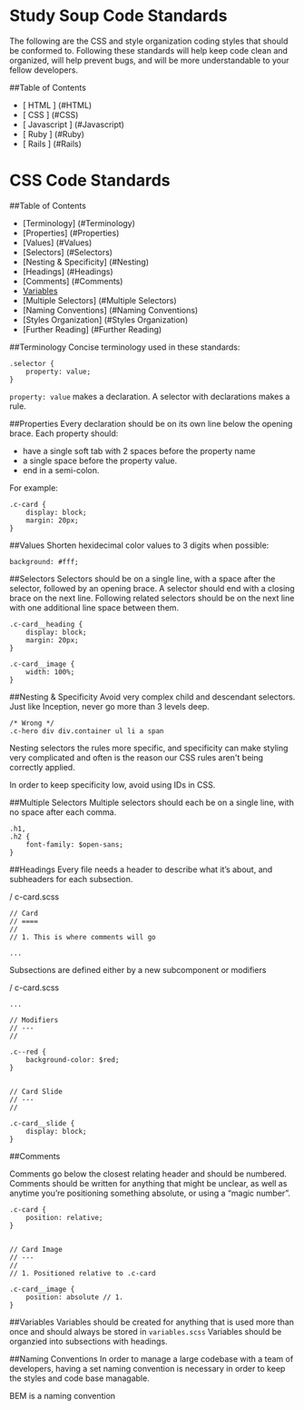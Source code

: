 # Study Soup Code Standards
The following are the CSS and style organization coding styles that should be conformed to. Following these standards will help keep code clean and organized, will help prevent bugs, and will be more understandable to your fellow developers.


##Table of Contents
* [ HTML ] (#HTML)
* [ CSS ] (#CSS)
* [ Javascript ] (#Javascript)
* [ Ruby ] (#Ruby)
* [ Rails ] (#Rails)


# CSS Code Standards

##Table of Contents
* [Terminology] (#Terminology)
* [Properties] (#Properties)
* [Values] (#Values)
* [Selectors] (#Selectors)
* [Nesting & Specificity] (#Nesting)
* [Headings] (#Headings)
* [Comments] (#Comments)
* [Variables](#Variables)
* [Multiple Selectors] (#Multiple Selectors)
* [Naming Conventions] (#Naming Conventions)
* [Styles Organization] (#Styles Organization)
* [Further Reading] (#Further Reading)


##Terminology
Concise terminology used in these standards:

	.selector {
  		property: value;
	}

`property: value` makes a declaration. A selector with declarations makes a rule.

##Properties
Every declaration should be on its own line below the opening brace. Each property should:

* have a single soft tab with 2 spaces before the property name 
* a single space before the property value.
* end in a semi-colon.

For example:

	.c-card {
	 	display: block;
  		margin: 20px;  		
	}


##Values
Shorten hexidecimal color values to 3 digits when possible:

`background: #fff;`

##Selectors
Selectors should be on a single line, with a space after the selector, followed by an opening brace. A selector should end with a closing brace on the next line. Following related selectors should be on the next line with one additional line space between them.

	.c-card__heading {
		display: block;
  		margin: 20px;
	}
	
	.c-card__image {
		width: 100%;
	}
	
	
##Nesting & Specificity
Avoid very complex child and descendant selectors. Just like Inception, never go more than 3 levels deep. 
	
	/* Wrong */  
	.c-hero div div.container ul li a span 
	
Nesting selectors the rules more specific, and specificity can make styling very complicated and often is the reason our CSS rules aren't being correctly applied. 

In order to keep specificity low, avoid using IDs in CSS. 

##Multiple Selectors
Multiple selectors should each be on a single line, with no space after each comma.

	.h1,
	.h2 {
		font-family: $open-sans;
	}

##Headings
Every file needs a header to describe what it’s about, and subheaders for each subsection. 

/ c-card.scss

	// Card
	// ====
	// 
	// 1. This is where comments will go 
	
	...
	
	
Subsections are defined either by a new subcomponent or modifiers

/ c-card.scss
	
	...
	
	// Modifiers
	// ---
	//

	.c--red {
		background-color: $red;
	}
	
	
	// Card Slide
	// ---
	// 
	
	.c-card__slide {
		display: block;
	}
	
	
##Comments
 
Comments go below the closest relating header and should be numbered. 
Comments should be written for anything that might be unclear, as well as anytime you’re positioning something absolute, or using a “magic number”.

	.c-card {
		position: relative;
	}
	
	
	// Card Image
	// ---
	// 
	// 1. Positioned relative to .c-card
	
	.c-card__image {
		position: absolute // 1.
	}

	
##Variables
Variables should be created for anything that is used more than once and should always be stored in `variables.scss`
Variables should be organzied into subsections with headings. 

##Naming Conventions
In order to manage a large codebase with a team of developers, having a set naming convention is necessary in order to keep the styles and code base managable.

BEM is a naming convention 


